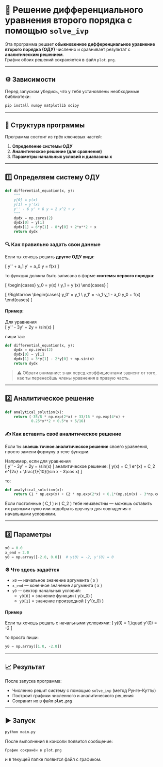 # 📘 Решение дифференциального уравнения второго порядка с помощью `solve_ivp`

Эта программа решает **обыкновенное дифференциальное уравнение второго порядка (ОДУ)** численно и сравнивает результат с **аналитическим решением**.  
График обоих решений сохраняется в файл `plot.png`.

---

## ⚙️ Зависимости

Перед запуском убедись, что у тебя установлены необходимые библиотеки:

```bash
pip install numpy matplotlib scipy
```

---

## 🧩 Структура программы

Программа состоит из трёх ключевых частей:

1. **Определение системы ОДУ**  
2. **Аналитическое решение (для сравнения)**  
3. **Параметры начальных условий и диапазона x**

---

## 1️⃣ Определяем систему ОДУ

```python
def differential_equation(x, y):
    """
    y[0] = y(x)
    y[1] = y'(x)
    y'' - 6 y' + 8 y = 2 x^2 + x
    """
    dydx = np.zeros(2)
    dydx[0] = y[1]
    dydx[1] = 6*y[1] - 8*y[0] + 2*x**2 + x
    return dydx
```

### 🔍 Как правильно задать свои данные

Если ты хочешь решить **другое ОДУ вида:**

\[
y'' + a_1 y' + a_0 y = f(x)
\]

то функция должна быть записана в форме **системы первого порядка**:

\[
\begin{cases}
y_0 = y(x) \\
y_1 = y'(x)
\end{cases}
\]

\[
\Rightarrow 
\begin{cases}
y_0' = y_1 \\
y_1' = -a_1 y_1 - a_0 y_0 + f(x)
\end{cases}
\]

#### Пример:
Для уравнения  
\[
y'' - 3y' + 2y = \sin(x)
\]

пиши так:
```python
def differential_equation(x, y):
    dydx = np.zeros(2)
    dydx[0] = y[1]
    dydx[1] = 3*y[1] - 2*y[0] + np.sin(x)
    return dydx
```

> ⚠️ Обрати внимание: знак перед коэффициентами зависит от того, как ты перенесёшь члены уравнения в правую часть.  

---

## 2️⃣ Аналитическое решение

```python
def analytical_solution(x):
    return (-35/8 * np.exp(2*x) + 33/16 * np.exp(4*x) +
            0.25*x**2 + 0.5*x + 5/16)
```

### ✍️ Как вставить своё аналитическое решение

Если ты **знаешь точное аналитическое решение** своего уравнения, просто замени формулу в теле функции.

Например, если для уравнения  
\[
y'' - 3y' + 2y = \sin(x)
\]
аналитическое решение:
\[
y(x) = C_1 e^{x} + C_2 e^{2x} + \frac{1}{10}(\sin x - 3\cos x)
\]

то:

```python
def analytical_solution(x):
    return C1 * np.exp(x) + C2 * np.exp(2*x) + 0.1*(np.sin(x) - 3*np.cos(x))
```

Если постоянные \( C_1 \) и \( C_2 \) тебе неизвестны — можешь оставить их равными нулю или подобрать вручную для совпадения с начальными условиями.

---

## 3️⃣ Параметры

```python
x0 = 0.0
x_end = 2.0
y0 = np.array([-2.0, 0.0])  # y(0) = -2, y'(0) = 0
```

### ⚙️ Что здесь задаётся

- `x0` — начальное значение аргумента \( x \)
- `x_end` — конечное значение аргумента \( x \)
- `y0` — вектор начальных условий:
  - `y0[0]` = значение функции \( y(x_0) \)
  - `y0[1]` = значение производной \( y'(x_0) \)

#### Пример
Если ты хочешь решать с начальными условиями:
\[
y(0) = 1,\quad y'(0) = -2
\]

то просто пиши:
```python
y0 = np.array([1.0, -2.0])
```

---

## 📈 Результат

После запуска программа:
- Численно решит систему с помощью `solve_ivp` (метод Рунге–Кутты)
- Построит графики численного и аналитического решения
- Сохранит их в файл **`plot.png`**

---

## ▶️ Запуск

```bash
python main.py
```

После выполнения в консоли появится сообщение:

```
График сохранён в plot.png
```

и в текущей папке появится файл с графиком.
